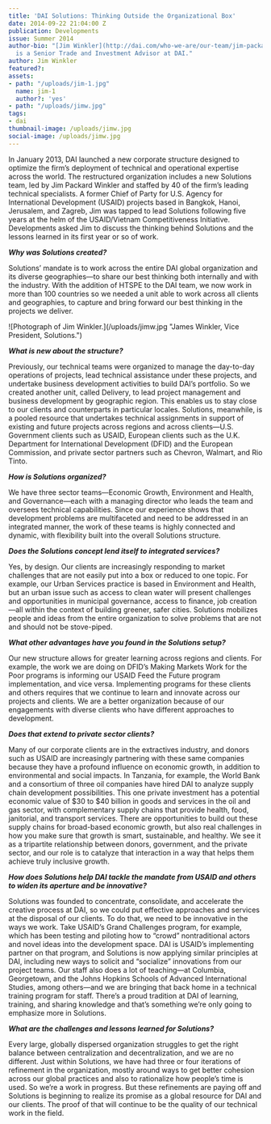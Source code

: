 ```yaml
---
title: 'DAI Solutions: Thinking Outside the Organizational Box'
date: 2014-09-22 21:04:00 Z
publication: Developments
issue: Summer 2014
author-bio: "[Jim Winkler](http://dai.com/who-we-are/our-team/jim-packard-winkler-0)
  is a Senior Trade and Investment Advisor at DAI."
author: Jim Winkler
featured?: 
assets:
- path: "/uploads/jim-1.jpg"
  name: jim-1
  author?: 'yes'
- path: "/uploads/jimw.jpg"
tags:
- dai
thumbnail-image: /uploads/jimw.jpg
social-image: /uploads/jimw.jpg
---
```


<p>In January 2013, DAI launched a new corporate structure designed to optimize the firm’s deployment of technical and operational expertise across the world. The restructured organization includes a new Solutions team, led by Jim Packard Winkler and staffed by 40 of the firm’s leading technical specialists. A former Chief of Party for U.S. Agency for International Development (USAID) projects based in Bangkok, Hanoi, Jerusalem, and Zagreb, Jim was tapped to lead Solutions following five years at the helm of the USAID/Vietnam Competitiveness Initiative. Developments asked Jim to discuss the thinking behind Solutions and the lessons learned in its first year or so of work.</p>



<p><strong><em>Why was Solutions created?</em></strong></p>
<p>Solutions’ mandate is to work across the entire DAI global organization and its diverse geographies—to share our best thinking both internally and with the industry. With the addition of HTSPE to the DAI team, we now work in more than 100 countries so we needed a unit able to work across all clients and geographies, to capture and bring forward our best thinking in the projects we deliver.</p>
![Photograph of Jim Winkler.](/uploads/jimw.jpg "James Winkler, Vice President, Solutions.") 
<p><strong><em>What is new about the structure?</em></strong></p>
<p>Previously, our technical teams were organized to manage the day-to-day operations of projects, lead technical assistance under these projects, and undertake business development activities to build DAI’s portfolio. So we created another unit, called Delivery, to lead project management and business development by geographic region. This enables us to stay close to our clients and counterparts in particular locales. Solutions, meanwhile, is a pooled resource that undertakes technical assignments in support of existing and future projects across regions and across clients—U.S. Government clients such as USAID, European clients such as the U.K. Department for International Development (DFID) and the European Commission, and private sector partners such as Chevron, Walmart, and Rio Tinto.</p>
<p><strong><em>How is Solutions organized?</em></strong></p>
<p>We have three sector teams—Economic Growth, Environment and Health, and Governance—each with a managing director who leads the team and oversees technical capabilities. Since our experience shows that development problems are multifaceted and need to be addressed in an integrated manner, the work of these teams is highly connected and dynamic, with flexibility built into the overall Solutions structure.</p>
<p><strong><em>Does the Solutions concept lend itself to integrated services?</em></strong></p>
<p>Yes, by design. Our clients are increasingly responding to market challenges that are not easily put into a box or reduced to one topic. For example, our Urban Services practice is based in Environment and Health, but an urban issue such as access to clean water will present challenges and opportunities in municipal governance, access to finance, job creation—all within the context of building greener, safer cities. Solutions mobilizes people and ideas from the entire organization to solve problems that are not and should not be stove-piped.</p>
<p><strong><em>What other advantages have you found in the Solutions setup?</em></strong></p>
<p>Our new structure allows for greater learning across regions and clients. For example, the work we are doing on DFID’s Making Markets Work for the Poor programs is informing our USAID Feed the Future program implementation, and vice versa. Implementing programs for these clients and others requires that we continue to learn and innovate across our projects and clients. We are a better organization because of our engagements with diverse clients who have different approaches to development.</p>
<p><strong><em>Does that extend to private sector clients?</em></strong></p>
<p>Many of our corporate clients are in the extractives industry, and donors such as USAID are increasingly partnering with these same companies because they have a profound influence on economic growth, in addition to environmental and social impacts. In Tanzania, for example, the World Bank and a consortium of three oil companies have hired DAI to analyze supply chain development possibilities. This one private investment has a potential economic value of $30 to $40 billion in goods and services in the oil and gas sector, with complementary supply chains that provide health, food, janitorial, and transport services. There are opportunities to build out these supply chains for broad-based economic growth, but also real challenges in how you make sure that growth is smart, sustainable, and healthy. We see it as a tripartite relationship between donors, government, and the private sector, and our role is to catalyze that interaction in a way that helps them achieve truly inclusive growth.</p>
<p><strong><em>How does Solutions help DAI tackle the mandate from USAID and others to widen its aperture and be innovative?</em></strong></p>
<p>Solutions was founded to concentrate, consolidate, and accelerate the creative process at DAI, so we could put effective approaches and services at the disposal of our clients. To do that, we need to be innovative in the ways we work. Take USAID’s Grand Challenges program, for example, which has been testing and piloting how to “crowd” nontraditional actors and novel ideas into the development space. DAI is USAID’s implementing partner on that program, and Solutions is now applying similar principles at DAI, including new ways to solicit and “socialize” innovations from our project teams. Our staff also does a lot of teaching—at Columbia, Georgetown, and the Johns Hopkins Schools of Advanced International Studies, among others—and we are bringing that back home in a technical training program for staff. There’s a proud tradition at DAI of learning, training, and sharing knowledge and that’s something we’re only going to emphasize more in Solutions.</p>
<p><strong><em>What are the challenges and lessons learned for Solutions?</em></strong></p>
<p>Every large, globally dispersed organization struggles to get the right balance between centralization and decentralization, and we are no different. Just within Solutions, we have had three or four iterations of refinement in the organization, mostly around ways to get better cohesion across our global practices and also to rationalize how people’s time is used. So we’re a work in progress. But these refinements are paying off and Solutions is beginning to realize its promise as a global resource for DAI and our clients. The proof of that will continue to be the quality of our technical work in the field.</p>
